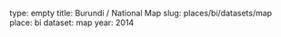 type: empty
title: Burundi / National Map
slug: places/bi/datasets/map
place: bi
dataset: map
year: 2014
